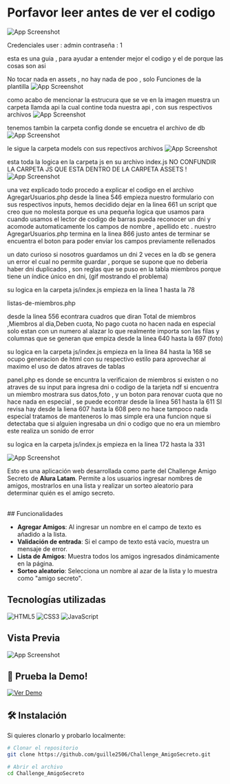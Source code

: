 # Porfavor leer antes de ver el codigo 

![App Screenshot](assets/images/readme/ini.gif)



Credenciales user : admin contraseña : 1

esta es una guia , para ayudar a entender mejor el codigo y el de porque las cosas son asi 

No tocar nada en assets , no hay nada de poo , solo Funciones de la plantilla 
![App Screenshot](assets/images/readme/estructura.png)

como acabo de mencionar la estrucura que se ve en la imagen muestra un carpeta llamda api la cual contine toda nuestra api , con sus respectivos archivos 
![App Screenshot](assets/images/readme/api2.png)


tenemos tambin la carpeta config donde se encuetra el archivo de db 
![App Screenshot](assets/images/readme/config.png)


le sigue la carpeta models con sus repectivos archivos 
![App Screenshot](assets/images/readme/models.png)





esta toda la logica en la carpeta js en su archivo index.js NO CONFUNDIR LA CARPETA JS QUE ESTA DENTRO DE LA CARPETA ASSETS !
![App Screenshot](assets/images/readme/js.png)



una vez explicado todo procedo a explicar el codigo en el archivo AgregarUsuarios.php  desde la linea 546 empieza nuestro formulario con sus respectivos inputs, hemos decidido dejar en la linea 661 un script que creo que no molesta porque es una pequeña logica
que usamos para cuando usamos el lector de codigo de barras pueda reconocer un dni y acomode automaticamente los campos de nombre , apellido etc . nuestro AgregarUsuarios.php termina en la linea 866 justo antes de terminar se encuentra el boton para poder enviar los campos previamente rellenados 

un dato curioso si nosotros guardamos un dni 2 veces en la db se genera un error el cual no permite guardar , porque se supone que no deberia haber dni duplicados , son reglas que se puso en  la tabla miembros porque tiene  un índice único en dni, (gif mostrando el problema)

su logica en la carpeta js/index.js  empieza en la linea 1 hasta la 78 


listas-de-miembros.php

desde la linea 556 econtrara cuadros que diran  Total de miembros ,Miembros al dia,Deben cuota, No pago cuota no hacen nada en especial solo estan con un numero al alazar lo que realmente importa son las filas y columnas que se generan que empiza desde la linea 640 hasta la 697 (foto)


su logica en la carpeta js/index.js  empieza en la linea 84 hasta la 168 se ocupo generacion de html con su respectivo estilo para aprovechar al maximo el uso de datos atraves de tablas 

panel.php
es donde se encuntra la verificaion de miembros si existen o no atraves de su input para ingresa dni o codigo de la tarjeta ndf
si encuentra un miembro mostrara sus datos,foto , y un boton para renovar cuota que no hace nada en especial , se puede econtrar desde la linea 561 hasta la 611  SI revisa hay         desde la liena 607 hasta la 608 pero no hace tampoco nada especial tratamos de manteneros lo mas simple era una funcion nque si detectaba que si alguien ingresaba un dni o codigo que no era un miembro  este realiza un sonido de error                                <!-- Sonido de error -->
                                        <audio id="audio-error" src="assets/sounds/error.mp3" preload="auto"></audio>
                                        
su logica en la carpeta js/index.js  empieza en la linea 172 hasta la 331 






![App Screenshot](assets/AluraLatam.jpeg)

Esto es una aplicación web desarrollada como parte del Challenge Amigo Secreto de **Alura Latam**.
Permite a los usuarios ingresar nombres de amigos, mostrarlos en una lista y realizar un sorteo aleatorio para determinar quién es el amigo secreto.

<br>
##  Funcionalidades

- **Agregar Amigos**: Al ingresar un nombre en el campo de texto  es añadido a la lista.
- **Validación de entrada**: Si el campo de texto está vacío, muestra un mensaje de error.
- **Lista de Amigos**: Muestra todos los amigos ingresados dinámicamente en la página.
- **Sorteo aleatorio**: Selecciona un nombre al azar de la lista y lo muestra como "amigo secreto".

##  Tecnologías utilizadas

![HTML5](https://img.shields.io/badge/HTML5-E34F26?style=for-the-badge&logo=html5&logoColor=white)
![CSS3](https://img.shields.io/badge/CSS3-1572B6?style=for-the-badge&logo=css3&logoColor=white)
![JavaScript](https://img.shields.io/badge/JavaScript-F7DF1E?style=for-the-badge&logo=javascript&logoColor=black)

 
##  Vista Previa
![App Screenshot](assets/demostracion.gif)


## 🚀 Prueba la Demo!
[![Ver Demo](https://img.shields.io/badge/🌐%20Ver%20Demo-000?style=for-the-badge)](https://guille2506.github.io/Challenge_AmigoSecreto/)


## 🛠 Instalación 

Si quieres clonarlo y probarlo localmente:

 ```bash
# Clonar el repositorio
git clone https://github.com/guille2506/Challenge_AmigoSecreto.git

# Abrir el archivo
cd Challenge_AmigoSecreto
